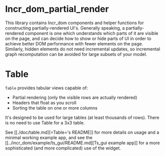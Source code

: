 # Incr_dom_partial_render

This library contains Incr_dom components and helper functions for constructing 
partially-rendered UI's.  Generally speaking, a partially-rendered component is 
one which understands which parts of it are visible on the page, and can decide 
how to show or hide parts of UI in order to achieve better DOM performance with 
fewer elements on the page.  Similarly, hidden elements do not need incremental
updates, so incremental graph recomputation can be avoided for large subsets of 
your model.

# Table

`Table` provides tabular views capable of:

- Partial rendering (only the visible rows are actually rendered)
- Headers that float as you scroll
- Sorting the table on one or more columns

It's designed to be used for large tables (at least thousands of
rows). There is no need to use Table for a 3x3 table.

See [[./doc/table.md][=Table='s README]] for more details on usage and a minimal working
example app, and see the [[../incr_dom/example/ts_gui/README.md][Ts_gui
example app]] for a more sophisticated (and more complicated) use of
the widget.
